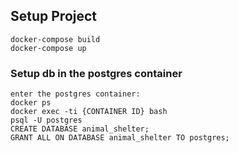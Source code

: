 ## Setup Project

    docker-compose build
    docker-compose up

### Setup db in the postgres container
    enter the postgres container:
    docker ps
    docker exec -ti {CONTAINER ID} bash
    psql -U postgres
    CREATE DATABASE animal_shelter;
    GRANT ALL ON DATABASE animal_shelter TO postgres;
